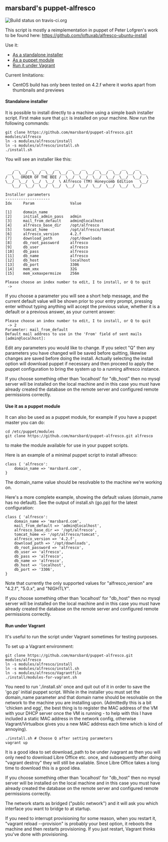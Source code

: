 ## marsbard's puppet-alfresco 

![Build status on travis-ci.org](https://api.travis-ci.org/marsbard/puppet-alfresco.svg)

This script is mostly a reimplementation in puppet of Peter Lofgren's work to be found here: https://github.com/loftuxab/alfresco-ubuntu-install

Use it:
* [As a standalone installer](#standalone)
* [As a puppet module](#puppetmodule)
* [Run it under Vagrant](#vagrant)

Current limitations:

* CentOS build has only been tested on 4.2.f where it works apart from thumbnails and previews


#### <a name='standalone'></a>Standalone installer

It is possible to install directly to a machine using a simple bash
installer script. First make sure that `git` is installed on your machine. Now run the following commands:

	git clone https://github.com/marsbard/puppet-alfresco.git modules/alfresco
	ln -s modules/alfresco/install
	ln -s modules/alfresco/install.sh
	./install.sh


You will see an installer like this:

	    __    __    __    __    __    __    __    __    __    __
	 __/  \__/  \__/  \__/  \__/  \__/  \__/  \__/  \__/  \__/  \__
	/  \__ ORDER OF THE BEE /  \__/  \__/  \__/  \__/  \__/  \__/  \
	\__/  \__/  \__/  \__/  \ Alfresco (TM) Honeycomb Edition   \__/
	   \__/  \__/  \__/  \__/  \__/  \__/  \__/  \__/  \__/  \__/  

	Installer parameters
	--------------------
	Idx     Param                Value

	[1]     domain_name
	[2]     initial_admin_pass   admin
	[3]     mail_from_default    admin@localhost
	[4]     alfresco_base_dir    /opt/alfresco
	[5]     tomcat_home          /opt/alfresco/tomcat
	[6]     alfresco_version     4.2.f
	[7]     download_path        /opt/downloads
	[8]     db_root_password     alfresco
	[9]     db_user              alfresco
	[10]    db_pass              alfresco
	[11]    db_name              alfresco
	[12]    db_host              localhost
	[13]    db_port              3306
	[14]    mem_xmx              32G
	[15]    mem_xxmaxpermsize    256m

	Please choose an index number to edit, I to install, or Q to quit
	 ->

If you choose a parameter you will see a short help message, and the current default value will be shown prior to your entry prompt, pressing enter without typing anything will accept the previous value, whether it is a default or a previous answer, as your current answer:

	Please choose an index number to edit, I to install, or Q to quit
	 -> 2
	Parameter: mail_from_default
	Default mail address to use in the 'From' field of sent mails
	[admin@localhost]: 

Edit any parameters you would like to change. If you select "Q" then any parameters you have changed will be saved before quitting, likewise changes are saved before doing the install. Actually selecting the install option will download puppet if necessary and then proceed to apply the puppet configuration to bring the system up to a running alfresco instance.

If you choose something other than 'localhost' for "db_host" then no mysql server will be installed on the local machine and in this case you must have already created the database on the remote server and configured remote permissions correctly.

#### <a name='puppetmodule'></a>Use it as a puppet module

It can also be used as a puppet module, for example if you have a puppet master 
you can do:

	cd /etc/puppet/modules
	git clone https://github.com/marsbard/puppet-alfresco.git alfresco

to make the module available for use in your puppet scripts.

Here is an example of a minimal puppet script to install alfresco:

	class { 'alfresco':
		domain_name => 'marsbard.com',
	}

The domain_name value should be resolvable to the machine we're working on.

Here's a more complete example, showing the default values (domain_name has no default). See the output of install.sh (go.pp) for the latest configuration:

	class { 'alfresco':
		domain_name => 'marsbard.com',	
		mail_from_default => 'admin@localhost',	
		alfresco_base_dir => '/opt/alfresco',	
		tomcat_home => '/opt/alfresco/tomcat',	
		alfresco_version => '4.2.f',	
		download_path => '/opt/downloads',	
		db_root_password => 'alfresco',
		db_user => 'alfresco',	
		db_pass => 'alfresco',	
		db_name => 'alfresco',	
		db_host => 'localhost',	
		db_port => '3306',	
	}


Note that currently the only supported values for "alfresco_version" are "4.2.f",  "5.0.x", and "NIGHTLY".

If you choose something other than 'localhost' for "db_host" then no mysql server will be installed on the local machine and in this case you must have already created the database on the remote server and configured remote permissions correctly.

#### <a name='vagrant'></a>Run under Vagrant

It's useful to run the script under Vagrant sometimes for testing purposes.

To set up a Vagrant environment:

	git clone https://github.com/marsbard/puppet-alfresco.git modules/alfresco
	ln -s modules/alfresco/install
	ln -s modules/alfresco/install.sh
	ln -s modules/alfresco/Vagrantfile
	./install/modules-for-vagrant.sh

You need to run './install.sh' once and quit out of it in order to save the 'go.pp' initial puppet script. 
While in the installer you must set the domain_name parameter and that domain name should be resolvable on the network to the machine you are installing upon. 
(Admittedly this is a bit 'chicken and egg', the best thing is to register the MAC address of the VM with your DHCP server once the VM is running - to help with this I have included a static MAC address in the network config, otherwise Vagrant/Virtualbox gives you a new MAC address each time which is kind of annoying).

	./install.sh # Choose Q after setting parameters
	vagrant up

It is a good idea to set download_path to be under /vagrant as then you will only need to download Libre Office etc. once, and subsequently after doing "vagrant destroy" they will still be available. Since Libre Office takes a long time to download this is a good idea.

If you choose something other than 'localhost' for "db_host" then no mysql server will be installed on the local machine and in this case you must have already created the database on the remote server and configured remote permissions correctly.

The network starts as bridged ("public network") and it will ask you which interface you want to bridge to at startup. 

If you need to interrupt provisioning for some reason, when you restart it, "vagrant reload --provision" is probably your best option, it reboots the machine and then restarts provisioning. If you just restart, Vagrant thinks you've done with provisioning.





